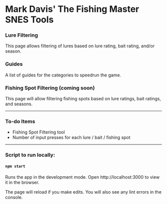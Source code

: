 # Mark Davis' The Fishing Master SNES Tools

### Lure Filtering

This page allows filtering of lures based on lure rating, bait rating, and/or season.

### Guides

A list of guides for the categories to speedrun the game.

### Fishing Spot Filtering (coming soon)

This page will allow filtering fishing spots based on lure ratings, bait ratings, and seasons.

---

### To-do Items

- Fishing Spot Filtering tool
- Number of input presses for each lure / bait / fishing spot

---

### Script to run locally:

#### `npm start`

Runs the app in the development mode.
Open http://localhost:3000 to view it in the browser.

The page will reload if you make edits.
You will also see any lint errors in the console.
